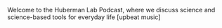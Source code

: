 Welcome to the Huberman Lab Podcast, where we discuss science and science-based tools for everyday life
[upbeat music]
